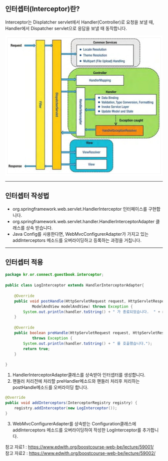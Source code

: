 ## 인터셉터(Interceptor)란?
Interceptor는 Displatcher servlet에서 Handler(Controller)로 요청을 보낼 때, Handler에서 Dispatcher servlet으로 응답을 보낼 때 동작합니다.

![Intercpetor](/images/Interceptor.png)

<hr>

## 인터셉터 작성법
* org.springframework.web.servlet.HandlerInterceptor 인터페이스를 구현합니다.
* org.springframework.web.servlet.handler.HandlerInterceptorAdapter 클래스를 상속 받습니다.
* Java Config를 사용한다면, WebMvcConfigurerAdapter가 가지고 있는 addInterceptors 메소드를 오버라이딩하고 등록하는 과정을 거칩니다.

<hr>

## 인터셉터 적용

```java
package kr.or.connect.guestbook.interceptor;

public class LogInterceptor extends HandlerInterceptorAdapter{

	@Override
	public void postHandle(HttpServletRequest request, HttpServletResponse response, Object handler,
			ModelAndView modelAndView) throws Exception {
		System.out.println(handler.toString() + " 가 종료되었습니다.  " + modelAndView.getViewName() + "을 view로 사용합니다.");
	}

	@Override
	public boolean preHandle(HttpServletRequest request, HttpServletResponse response, Object handler)
			throws Exception {
		System.out.println(handler.toString() + " 를 호출했습니다.");
		return true;
	}

}
```
1. HandlerInterceptorAdapter클래스를 상속받아 인터셉터를 생성합니다.
2. 핸들러 처리전에 처리할 preHandler메소드와 핸들러 처리후 처리하는 postHandle메소드를 오버라이딩 합니다.

```java
@Override
public void addInterceptors(InterceptorRegistry registry) {
    registry.addInterceptor(new LogInterceptor());
}
```
3. WebMvcConfigurerAdapter를 상속받는 Configuration클래스에 addInterceptors 메소드를 오버라이딩하여 작성한 LogInterceptor를 추가합니다.


참고 자료1 : https://www.edwith.org/boostcourse-web-be/lecture/59001/
<br>
참고 자료2 : https://www.edwith.org/boostcourse-web-be/lecture/59002/